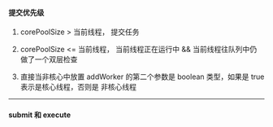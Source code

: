 #### 提交优先级
1. corePoolSize > 当前线程，
    提交任务
   
2. corePoolSize <= 当前线程，
    当前线程正在运行中 && 当前线程往队列中仍
    做了一个双层检查
   
3. 直接当非核心中放置
    addWorker 的第二个参数是 boolean 类型，如果是 true 表示是核心线程，否则是 非核心线程
   
---

#### submit 和 execute
